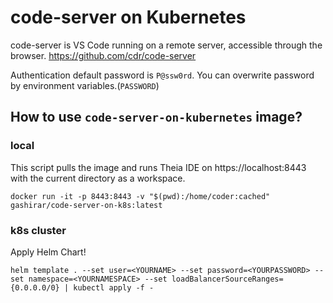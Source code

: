 # code-server on Kubernetes

code-server is VS Code running on a remote server, accessible through the browser. https://github.com/cdr/code-server

Authentication default password is `P@ssw0rd`.
You can overwrite password by environment variables.(`PASSWORD`)

## How to use `code-server-on-kubernetes` image?

### local
This script pulls the image and runs Theia IDE on https://localhost:8443 with the current directory as a workspace.
```
docker run -it -p 8443:8443 -v "$(pwd):/home/coder:cached" gashirar/code-server-on-k8s:latest
```

### k8s cluster

Apply Helm Chart!
```
helm template . --set user=<YOURNAME> --set password=<YOURPASSWORD> --set namespace=<YOURNAMESPACE> --set loadBalancerSourceRanges={0.0.0.0/0} | kubectl apply -f -
```
